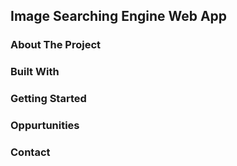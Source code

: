 ## Image Searching Engine Web App

### About The Project

### Built With

### Getting Started

### Oppurtunities

### Contact
